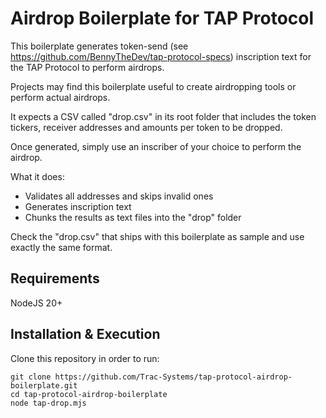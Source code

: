 # Airdrop Boilerplate for TAP Protocol

This boilerplate generates token-send (see https://github.com/BennyTheDev/tap-protocol-specs) inscription text for the TAP Protocol to perform airdrops.

Projects may find this boilerplate useful to create airdropping tools or perform actual airdrops.

It expects a CSV called "drop.csv" in its root folder that includes the token tickers, receiver addresses and amounts per token to be dropped.

Once generated, simply use an inscriber of your choice to perform the airdrop.

What it does:

- Validates all addresses and skips invalid ones
- Generates inscription text
- Chunks the results as text files into the "drop" folder

Check the "drop.csv" that ships with this boilerplate as sample and use exactly the same format.

## Requirements

NodeJS 20+

## Installation & Execution

Clone this repository in order to run:

```
git clone https://github.com/Trac-Systems/tap-protocol-airdrop-boilerplate.git
cd tap-protocol-airdrop-boilerplate
node tap-drop.mjs
```
